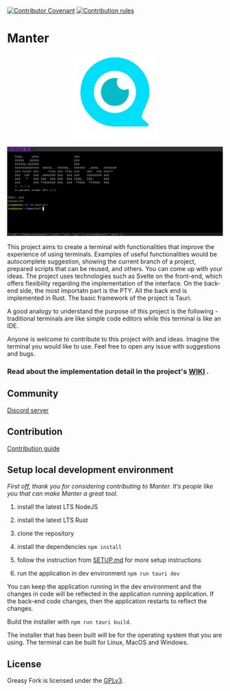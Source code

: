 [![Contributor Covenant](https://img.shields.io/badge/Contributor%20Covenant-2.1-4baaaa.svg)](https://github.com/iondodon/manter/blob/main/CODE_OF_CONDUCT.md)
[![Contribution rules](https://img.shields.io/badge/Contribution%20rules-1.0-green)](https://github.com/iondodon/manter/blob/main/CONTRIBUTING.md)

# Manter

<p align="center">
  <img src="logo.png" width="200" />
</p>

<p align="center">
  <img src="example.png" />
</p>

This project aims to create a terminal with functionalities that improve the experience of using terminals. Examples of useful functionalities would be autocomplete suggestion, showing the current branch of a project, prepared scripts that can be reused, and others. You can come up with your ideas. The project uses technologies such as Svelte on the front-end, which offers flexibility regarding the implementation of the interface. On the back-end side, the most importatn part is the PTY. All the back end is implemented in Rust. The basic framework of the project is Tauri.

A good analogy to understand the purpose of this project is the following - traditional terminals are like simple code editors while this terminal is like an IDE.

Anyone is welcome to contribute to this project with and ideas. Imagine the terminal you would like to use. Feel free to open any issue with suggestions and bugs.

### Read about the implementation detail in the project's [WIKI](https://github.com/iondodon/manter/wiki) .

## Community

[Discord server](https://discord.gg/k4FFFPK3ZR)

## Contribution

[Contribution guide](https://github.com/iondodon/manter/blob/main/CONTRIBUTING.md)

## Setup local development environment

_First off, thank you for considering contributing to Manter. It’s people like you that can make Manter a great tool._

1. install the latest LTS NodeJS

2. install the latest LTS Rust

3. clone the repository

4. install the dependencies `npm install`

5. follow the instruction from [SETUP.md](https://github.com/iondodon/manter/blob/main/SETUP.md) for more setup instructions

6. run the application in dev environment `npm run tauri dev`

You can keep the application running in the dev environment and the changes in code will be reflected in the application running application. If the back-end code changes, then the application restarts to reflect the changes.

Build the installer with `npm run tauri build`.

The installer that has been built will be for the operating system that you are using. The terminal can be built for Linux, MacOS and Windows.

## License

Greasy Fork is licensed under the [GPLv3](https://github.com/iondodon/manter/blob/main/LICENCE.txt).
